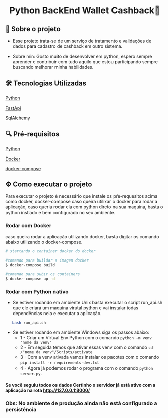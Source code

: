 <h1  align="center">Python BackEnd Wallet Cashback🚀</h1>

## 📝 Sobre o projeto

- Esse projeto trata-se de um serviço de tratamento e validações de dados para cadastro de cashback em outro sistema.

- Sobre min:
    Gosto muito de desenvolver em python, espero sempre aprender e contribuir com tudo aquilo que estou participando sempre buscando melhorar minha habilidades.
    
## 🛠️ Tecnologias Utilizadas

[Python](https://www.python.org/)

[FastApi](https://fastapi.tiangolo.com/)

[SqlAlchemy](https://www.sqlalchemy.org/)


## 🔍 Pré-requisitos

[Python](https://www.python.org/)

[Docker](https://www.docker.com/)

[docker-compose](https://docs.docker.com/compose/)



## ⚙️ Como executar o projeto

Para executar o projeto é necessário que instale os pŕe-requesitos acima como docker, docker-compose caso queira utilixar o docker para rodar a aplicação, caso queria rodar ela com python direto na sua maquina, basta o python instlado e bem configurado no seu ambiente.


### Rodar com Docker
caso queira rodar a aplicação utilizando docker, basta digitar os comando abaixo utilizando o docker-compose.

```bash
# startando o container docker do docker

#comando para buildar a imagen docker
$ docker-compose build

#comando para subir os containers
$ docker-compose up -d

```

### Rodar com Python nativo

 - Se estiver rodando em ambiente Unix basta executar o script run_api.sh que ele criará um maquina virutal python e vai instalar todas dependências nela e executar a aplicação.

 ```bash
    bash run_api.sh
 ```

- Se estiver rodando em ambiente Windows siga os passos abaixo:
  - 1 - Criar um Virtual Env Python com o comando `python -m venv "nome da venv"`
  - 2 - Em seguida temos que ativar essas venv com o comando `cd /"nome da venv"/Scripts/activate`
  - 3 - Com a venv ativada vamos instalar os pacotes com o comando `pip install -r requirements-dev.txt`
  - 4 - Agora já podemos rodar o programa com o comando `python server.py`.



#### Se você seguiu todos os dados Certinho o servidor já está ativo com a aplicação na rota http://127.0.0.1:8000/

### Obs: No ambiente de produção ainda não está configurado a persistência